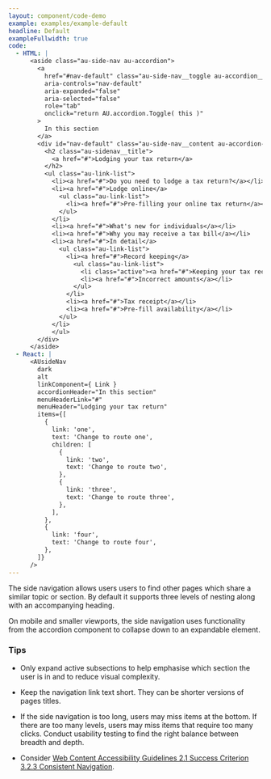 ```yaml
---
layout: component/code-demo
example: examples/example-default
headline: Default
exampleFullwidth: true
code:
  - HTML: |
      <aside class="au-side-nav au-accordion">
        <a 
          href="#nav-default" class="au-side-nav__toggle au-accordion__title au-accordion--closed" 
          aria-controls="nav-default"
          aria-expanded="false" 
          aria-selected="false" 
          role="tab" 
          onclick="return AU.accordion.Toggle( this )"
        >
          In this section
        </a>
        <div id="nav-default" class="au-side-nav__content au-accordion--closed au-accordion__body">
          <h2 class="au-sidenav__title">
            <a href="#">Lodging your tax return</a>
          </h2>
          <ul class="au-link-list">
            <li><a href="#">Do you need to lodge a tax return?</a></li>
            <li><a href="#">Lodge online</a>
              <ul class="au-link-list">
                <li><a href="#">Pre-filling your online tax return</a></li>
              </ul>
            </li>
            <li><a href="#">What's new for individuals</a></li>
            <li><a href="#">Why you may receive a tax bill</a></li>
            <li><a href="#">In detail</a>
              <ul class="au-link-list">
                <li><a href="#">Record keeping</a>
                  <ul class="au-link-list">
                    <li class="active"><a href="#">Keeping your tax records</a></li>
                    <li><a href="#">Incorrect amounts</a></li>
                  </ul>
                </li>
                <li><a href="#">Tax receipt</a></li>
                <li><a href="#">Pre-fill availability</a></li>
              </ul>
            </li>
            </ul>
        </div>
      </aside>
  - React: |
      <AUsideNav
        dark
        alt
        linkComponent={ Link }
        accordionHeader="In this section"
        menuHeaderLink="#"
        menuHeader="Lodging your tax return"
        items={[
          {
            link: 'one',
            text: 'Change to route one',
            children: [
              {
                link: 'two',
                text: 'Change to route two',
              },
              {
                link: 'three',
                text: 'Change to route three',
              },
            ],
          },
          {
            link: 'four',
            text: 'Change to route four',
          },
        ]}
      />
---
```


The side navigation allows users users to find other pages which share a similar topic or section. By default it supports three levels of nesting along with an accompanying heading.

On mobile and smaller viewports, the side navigation uses functionality from the accordion component to collapse down to an expandable element.


### Tips

- Only expand active subsections to help emphasise which section the user is in and to reduce visual complexity.

- Keep the navigation link text short. They can be shorter versions of pages titles.

- If the side navigation is too long, users may miss items at the bottom. If there are too many levels, users may miss items that require too many clicks. Conduct usability testing to find the right balance between breadth and depth.

- Consider [Web Content Accessibility Guidelines 2.1 Success Criterion 3.2.3 Consistent Navigation](https://www.w3.org/TR/WCAG21/#consistent-navigation).
